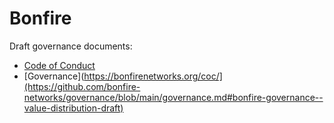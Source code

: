 # Bonfire
Draft governance documents:

- [Code of Conduct](https://bonfirenetworks.org/coc/)
- [Governance](https://bonfirenetworks.org/coc/](https://github.com/bonfire-networks/governance/blob/main/governance.md#bonfire-governance--value-distribution-draft)
